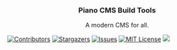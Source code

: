 <h3 align="center">Piano CMS Build Tools</h3>

<p align="center">
    A modern CMS for all.
    <br />
  </p>
</div>

[![Contributors][contributors-shield]][contributors-url]
[![Stargazers][stars-shield]][stars-url] [![Issues][issues-shield]][issues-url]
[![MIT License][license-shield]][license-url] ![][typescript-image]

[contributors-shield]: https://img.shields.io/github/contributors/pianocms/build.svg?style=for-the-badge
[contributors-url]: https://github.com/pianocms/build/graphs/contributors
[forks-shield]: https://img.shields.io/github/forks/pianocms/build.svg?style=for-the-badge
[forks-url]: https://github.com/pianocms/build/network/members
[stars-shield]: https://img.shields.io/github/stars/pianocms/build.svg?style=for-the-badge
[stars-url]: https://github.com/pianocms/build/stargazers
[issues-shield]: https://img.shields.io/github/issues/pianocms/build.svg?style=for-the-badge
[issues-url]: https://github.com/pianocms/build/issues
[license-shield]: https://img.shields.io/github/license/pianocms/build.svg?style=for-the-badge
[license-url]: https://github.com/pianocms/build/blob/main/LICENSE.md
[typescript-image]: https://img.shields.io/badge/Typescript-294E80.svg?style=for-the-badge&logo=typescript